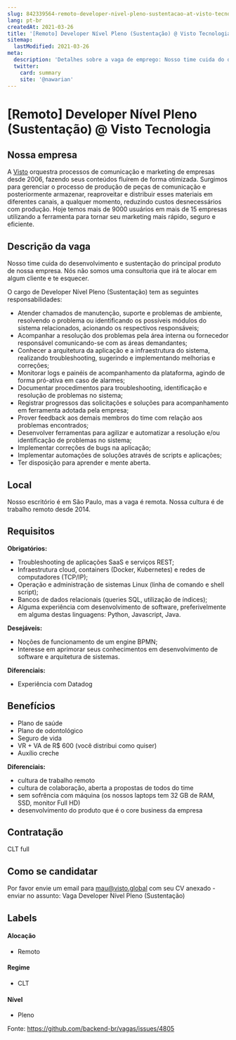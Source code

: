 ```yaml
---
slug: 842339564-remoto-developer-nivel-pleno-sustentacao-at-visto-tecnologia
lang: pt-br
createdAt: 2021-03-26
title: '[Remoto] Developer Nível Pleno (Sustentação) @ Visto Tecnologia - Vaga de Emprego'
sitemap:
  lastModified: 2021-03-26
meta:
  description: 'Detalhes sobre a vaga de emprego: Nosso time cuida do desenvolvimento e sustentação do principal produto de nossa empresa. Nós não somos uma consultoria que irá te alocar em algum cliente e te esquecer. O cargo de Developer Nível Pleno (Sustentação) tem as seguintes responsabilidades: - Atender chamados de manutenção, suporte e problemas de ambiente, resolvendo o problema ou identificando os possíveis módulos do sistema relacionados, acionando os respectivos responsáveis; - Acompanhar a resolução dos problemas pela área interna ou fornecedor responsável comunicando-se com as áreas demandantes; - Conhecer a arquitetura da aplicação e a infraestrutura do sistema, realizando troubleshooting, sugerindo e implementando melhorias e correções; - Monitorar logs e painéis de acompanhamento da plataforma, agindo de forma pró-ativa em caso de alarmes; - Documentar procedimentos para troubleshooting, identificação e resolução de problemas no sistema; - Registrar progressos das solicitações e soluções para acompanhamento em ferramenta adotada pela empresa; - Prover feedback aos demais membros do time com relação aos problemas encontrados; - Desenvolver ferramentas para agilizar e automatizar a resolução e/ou identificação de problemas no sistema; - Implementar correções de bugs na aplicação; - Implementar automações de soluções através de scripts e aplicações; - Ter disposição para aprender e mente aberta.'
  twitter:
    card: summary
    site: '@nawarian'
---
```


# [Remoto] Developer Nível Pleno (Sustentação) @ Visto Tecnologia

<!--
==================================================
Caso a vaga for remoto durante a pandemia informar no texto "Remoto durante o covid"
==================================================
-->
<!-- 
==================================================
POR FAVOR, SÓ POSTE SE A VAGA FOR PARA BACK-END!

Não faça distinção de gênero no título da vaga.

Use: "Back-End Developer" ao invés de 
"Desenvolvedor Back-End" \o/

Exemplo: `[São Paulo] Back-End Developer @ NOME DA EMPRESA`
==================================================
-->
<!--
==================================================
Caso a vaga for remoto durante a pandemia deixar a linha abaixo
==================================================
-->

## Nossa empresa

A [Visto](https://www.visto.global/) orquestra processos de comunicação e marketing de empresas desde 2006, fazendo seus conteúdos fluírem de forma otimizada. Surgimos para gerenciar o processo de produção de peças de comunicação e posteriormente armazenar, reaproveitar e distribuir esses materiais em diferentes canais, a qualquer momento, reduzindo custos desnecessários com produção. Hoje temos mais de 9000 usuários em mais de 15 empresas utilizando a ferramenta para tornar seu marketing mais rápido, seguro e eficiente.

## Descrição da vaga

Nosso time cuida do desenvolvimento e sustentação do principal produto de nossa empresa. Nós não somos uma consultoria que irá te alocar em algum cliente e te esquecer.

O cargo de Developer Nível Pleno (Sustentação) tem as seguintes responsabilidades:

- Atender chamados de manutenção, suporte e problemas de ambiente, resolvendo o problema ou identificando os possíveis módulos do sistema relacionados, acionando os respectivos responsáveis;
- Acompanhar a resolução dos problemas pela área interna ou fornecedor responsável comunicando-se com as áreas demandantes;
- Conhecer a arquitetura da aplicação e a infraestrutura do sistema, realizando troubleshooting, sugerindo e implementando melhorias e correções;
- Monitorar logs e painéis de acompanhamento da plataforma, agindo de forma pró-ativa em caso de alarmes;
- Documentar procedimentos para troubleshooting, identificação e resolução de problemas no sistema;
- Registrar progressos das solicitações e soluções para acompanhamento em ferramenta adotada pela empresa;
- Prover feedback aos demais membros do time com relação aos problemas encontrados;
- Desenvolver ferramentas para agilizar e automatizar a resolução e/ou identificação de problemas no sistema;
- Implementar correções de bugs na aplicação;
- Implementar automações de soluções através de scripts e aplicações;
- Ter disposição para aprender e mente aberta.

## Local

Nosso escritório é em São Paulo, mas a vaga é remota. Nossa cultura é de trabalho remoto desde 2014.

## Requisitos

**Obrigatórios:**
- Troubleshooting de aplicações SaaS e serviços REST;
- Infraestrutura cloud, containers (Docker, Kubernetes) e redes de computadores (TCP/IP);
- Operação e administração de sistemas Linux (linha de comando e shell script);
- Bancos de dados relacionais (queries SQL, utilização de índices);
- Alguma experiência com desenvolvimento de software, preferivelmente em alguma destas linguagens: Python, Javascript, Java.

**Desejáveis:**
- Noções de funcionamento de um engine BPMN;
- Interesse em aprimorar seus conhecimentos em desenvolvimento de software e arquitetura de sistemas.

**Diferenciais:**
- Experiência com Datadog

## Benefícios

- Plano de saúde
- Plano de odontológico
- Seguro de vida
- VR + VA de R$ 600 (você distribui como quiser)
- Auxílio creche

**Diferenciais:**
- cultura de trabalho remoto
- cultura de colaboração, aberta a propostas de todos do time
- sem sofrência com máquina (os nossos laptops tem 32 GB de RAM, SSD, monitor Full HD)
- desenvolvimento do produto que é o core business da empresa

## Contratação

CLT full

## Como se candidatar

Por favor envie um email para mau@visto.global com seu CV anexado - enviar no assunto: Vaga Developer Nível Pleno (Sustentação)

<!--
## Tempo médio de feedbacks

Costumamos enviar feedbacks em até XX dias após cada processo.
E-mail para contato em caso de não haver resposta: feedbacks@empresasuperlegal.com.br
-->

## Labels
<!-- retire os labels que não fazem sentido à vaga -->

#### Alocação
- Remoto

#### Regime
- CLT

#### Nível
- Pleno




Fonte: https://github.com/backend-br/vagas/issues/4805